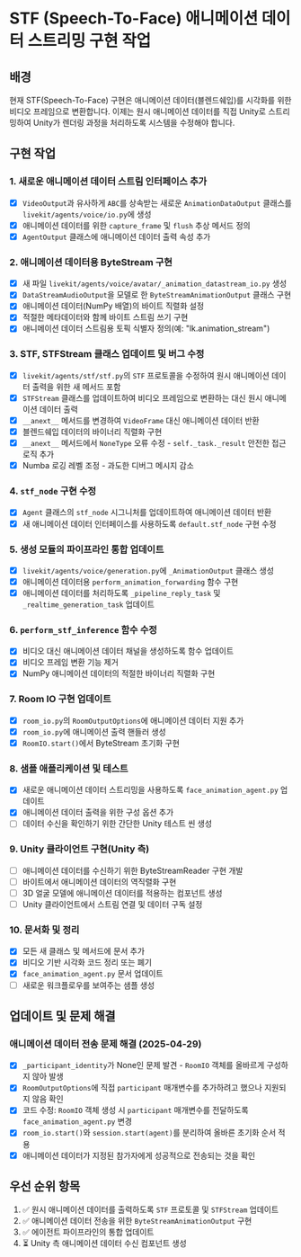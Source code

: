 # STF (Speech-To-Face) 애니메이션 데이터 스트리밍 구현 작업

## 배경
현재 STF(Speech-To-Face) 구현은 애니메이션 데이터(블렌드쉐입)를 시각화를 위한 비디오 프레임으로 변환합니다. 이제는 원시 애니메이션 데이터를 직접 Unity로 스트리밍하여 Unity가 렌더링 과정을 처리하도록 시스템을 수정해야 합니다.

## 구현 작업

### 1. 새로운 애니메이션 데이터 스트림 인터페이스 추가
- [x] `VideoOutput`과 유사하게 `ABC`를 상속받는 새로운 `AnimationDataOutput` 클래스를 `livekit/agents/voice/io.py`에 생성
- [x] 애니메이션 데이터를 위한 `capture_frame` 및 `flush` 추상 메서드 정의
- [x] `AgentOutput` 클래스에 애니메이션 데이터 출력 속성 추가

### 2. 애니메이션 데이터용 ByteStream 구현
- [x] 새 파일 `livekit/agents/voice/avatar/_animation_datastream_io.py` 생성
- [x] `DataStreamAudioOutput`을 모델로 한 `ByteStreamAnimationOutput` 클래스 구현
- [x] 애니메이션 데이터(NumPy 배열)의 바이트 직렬화 설정
- [x] 적절한 메타데이터와 함께 바이트 스트림 쓰기 구현
- [x] 애니메이션 데이터 스트림용 토픽 식별자 정의(예: "lk.animation_stream")

### 3. STF, STFStream 클래스 업데이트 및 버그 수정
- [x] `livekit/agents/stf/stf.py`의 `STF` 프로토콜을 수정하여 원시 애니메이션 데이터 출력을 위한 새 메서드 포함
- [x] `STFStream` 클래스를 업데이트하여 비디오 프레임으로 변환하는 대신 원시 애니메이션 데이터 출력
- [x] `__anext__` 메서드를 변경하여 `VideoFrame` 대신 애니메이션 데이터 반환
- [x] 블렌드쉐입 데이터의 바이너리 직렬화 구현
- [x] `__anext__` 메서드에서 `NoneType` 오류 수정 - `self._task._result` 안전한 접근 로직 추가
- [x] Numba 로깅 레벨 조정 - 과도한 디버그 메시지 감소

### 4. `stf_node` 구현 수정
- [x] `Agent` 클래스의 `stf_node` 시그니처를 업데이트하여 애니메이션 데이터 반환
- [x] 새 애니메이션 데이터 인터페이스를 사용하도록 `default.stf_node` 구현 수정

### 5. 생성 모듈의 파이프라인 통합 업데이트
- [x] `livekit/agents/voice/generation.py`에 `_AnimationOutput` 클래스 생성
- [x] 애니메이션 데이터용 `perform_animation_forwarding` 함수 구현
- [x] 애니메이션 데이터를 처리하도록 `_pipeline_reply_task` 및 `_realtime_generation_task` 업데이트

### 6. `perform_stf_inference` 함수 수정
- [x] 비디오 대신 애니메이션 데이터 채널을 생성하도록 함수 업데이트
- [x] 비디오 프레임 변환 기능 제거
- [x] NumPy 애니메이션 데이터의 적절한 바이너리 직렬화 구현

### 7. Room IO 구현 업데이트
- [x] `room_io.py`의 `RoomOutputOptions`에 애니메이션 데이터 지원 추가
- [x] `room_io.py`에 애니메이션 출력 핸들러 생성
- [x] `RoomIO.start()`에서 ByteStream 초기화 구현

### 8. 샘플 애플리케이션 및 테스트
- [x] 새로운 애니메이션 데이터 스트리밍을 사용하도록 `face_animation_agent.py` 업데이트
- [x] 애니메이션 데이터 출력을 위한 구성 옵션 추가
- [ ] 데이터 수신을 확인하기 위한 간단한 Unity 테스트 씬 생성

### 9. Unity 클라이언트 구현(Unity 측)
- [ ] 애니메이션 데이터를 수신하기 위한 ByteStreamReader 구현 개발
- [ ] 바이트에서 애니메이션 데이터의 역직렬화 구현
- [ ] 3D 얼굴 모델에 애니메이션 데이터를 적용하는 컴포넌트 생성
- [ ] Unity 클라이언트에서 스트림 연결 및 데이터 구독 설정

### 10. 문서화 및 정리
- [x] 모든 새 클래스 및 메서드에 문서 추가
- [x] 비디오 기반 시각화 코드 정리 또는 폐기
- [x] `face_animation_agent.py` 문서 업데이트
- [ ] 새로운 워크플로우를 보여주는 샘플 생성

## 업데이트 및 문제 해결

### 애니메이션 데이터 전송 문제 해결 (2025-04-29)
- [x] `_participant_identity`가 None인 문제 발견 - `RoomIO` 객체를 올바르게 구성하지 않아 발생
- [x] `RoomOutputOptions`에 직접 `participant` 매개변수를 추가하려고 했으나 지원되지 않음 확인
- [x] 코드 수정: `RoomIO` 객체 생성 시 `participant` 매개변수를 전달하도록 `face_animation_agent.py` 변경
- [x] `room_io.start()`와 `session.start(agent)`를 분리하여 올바른 초기화 순서 적용
- [x] 애니메이션 데이터가 지정된 참가자에게 성공적으로 전송되는 것을 확인

## 우선 순위 항목
1. ✅ 원시 애니메이션 데이터를 출력하도록 `STF` 프로토콜 및 `STFStream` 업데이트
2. ✅ 애니메이션 데이터 전송을 위한 `ByteStreamAnimationOutput` 구현
3. ✅ 에이전트 파이프라인의 통합 업데이트
4. ⏳ Unity 측 애니메이션 데이터 수신 컴포넌트 생성
